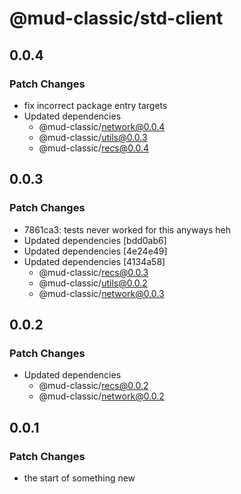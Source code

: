 # @mud-classic/std-client

## 0.0.4

### Patch Changes

- fix incorrect package entry targets
- Updated dependencies
  - @mud-classic/network@0.0.4
  - @mud-classic/utils@0.0.3
  - @mud-classic/recs@0.0.4

## 0.0.3

### Patch Changes

- 7861ca3: tests never worked for this anyways heh
- Updated dependencies [bdd0ab6]
- Updated dependencies [4e24e49]
- Updated dependencies [4134a58]
  - @mud-classic/recs@0.0.3
  - @mud-classic/utils@0.0.2
  - @mud-classic/network@0.0.3

## 0.0.2

### Patch Changes

- Updated dependencies
  - @mud-classic/recs@0.0.2
  - @mud-classic/network@0.0.2

## 0.0.1

### Patch Changes

- the start of something new
